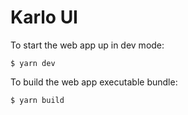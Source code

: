 # Karlo UI

To start the web app up in dev mode:

```console
$ yarn dev
```

To build the web app executable bundle:

```console
$ yarn build
```
